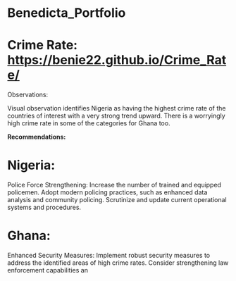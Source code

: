 # Benedicta_Portfolio
# Crime Rate: https://benie22.github.io/Crime_Rate/

Observations:

Visual observation identifies Nigeria as having the highest crime rate of the countries of interest with a very strong trend upward.
There is a worryingly high crime rate in some of the categories for Ghana too.

**Recommendations:**

# Nigeria:
Police Force Strengthening:
Increase the number of trained and equipped policemen.
Adopt modern policing practices, such as enhanced data analysis and community policing.
Scrutinize and update current operational systems and procedures.

# Ghana:
Enhanced Security Measures:
Implement robust security measures to address the identified areas of high crime rates.
Consider strengthening law enforcement capabilities an
